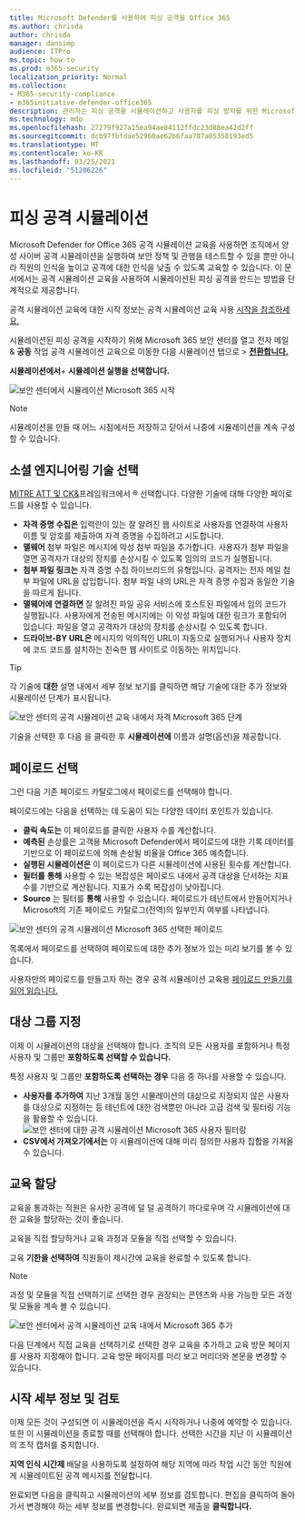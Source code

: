 ```yaml
---
title: Microsoft Defender를 사용하여 피싱 공격을 Office 365
ms.author: chrisda
author: chrisda
manager: dansimp
audience: ITPro
ms.topic: how-to
ms.prod: m365-security
localization_priority: Normal
ms.collection:
- M365-security-compliance
- m365initiative-defender-office365
description: 관리자는 피싱 공격을 시뮬레이션하고 사용자를 피싱 방지를 위한 Microsoft Defender의 공격 시뮬레이션 교육을 사용하여 피싱 방지를 교육하는 방법을 Office 365.
ms.technology: mdo
ms.openlocfilehash: 27279f927a15ea94ae84112ffdc23d88ea42d2ff
ms.sourcegitcommit: dcb97fbfdae52960ae62b6faa707a05358193ed5
ms.translationtype: MT
ms.contentlocale: ko-KR
ms.lasthandoff: 03/25/2021
ms.locfileid: "51206226"
---
```

# <a name="simulate-a-phishing-attack"></a>피싱 공격 시뮬레이션

Microsoft Defender for Office 365 공격 시뮬레이션 교육을 사용하면 조직에서 양성 사이버 공격 시뮬레이션을 실행하여 보안 정책 및 관행을 테스트할 수 있을 뿐만 아니라 직원의 인식을 높이고 공격에 대한 인식을 낮출 수 있도록 교육할 수 있습니다. 이 문서에서는 공격 시뮬레이션 교육을 사용하여 시뮬레이션된 피싱 공격을 만드는 방법을 단계적으로 제공합니다.

공격 시뮬레이션 교육에 대한 시작 정보는 공격 시뮬레이션 교육 사용 [시작을 참조하세요.](attack-simulation-training-get-started.md)

시뮬레이션된 피싱 공격을 시작하기 [](https://security.microsoft.com/)위해 Microsoft 365 보안 센터를 열고 전자 메일 & **공동** 작업 공격 시뮬레이션 교육으로 이동한 다음 시뮬레이션 탭으로 \>  [**전환합니다.**](https://security.microsoft.com/attacksimulator?viewid=simulations)

**시뮬레이션에서**+ **시뮬레이션 실행을 선택합니다.**

![보안 센터에서 시뮬레이션 Microsoft 365 시작](../../media/attack-sim-preview-launch.png)

> [!NOTE]
> 시뮬레이션을 만들 때 어느 시점에서든 저장하고 닫아서 나중에 시뮬레이션을 계속 구성할 수 있습니다.

## <a name="selecting-a-social-engineering-technique"></a>소셜 엔지니어링 기술 선택

[MITRE ATT 및 CK&](https://attack.mitre.org/techniques/enterprise/)프레임워크에서 ® 선택합니다. 다양한 기술에 대해 다양한 페이로드를 사용할 수 있습니다.

- **자격 증명 수집은** 입력란이 있는 잘 알려진 웹 사이트로 사용자를 연결하여 사용자 이름 및 암호를 제출하여 자격 증명을 수집하려고 시도합니다.
- **맬웨어** 첨부 파일은 메시지에 악성 첨부 파일을 추가합니다. 사용자가 첨부 파일을 열면 공격자가 대상의 장치를 손상시킬 수 있도록 임의의 코드가 실행됩니다.
- **첨부 파일 링크는** 자격 증명 수집 하이브리드의 유형입니다. 공격자는 전자 메일 첨부 파일에 URL을 삽입합니다. 첨부 파일 내의 URL은 자격 증명 수집과 동일한 기술을 따르게 됩니다.
- **맬웨어에 연결하면** 잘 알려진 파일 공유 서비스에 호스트된 파일에서 임의 코드가 실행됩니다. 사용자에게 전송된 메시지에는 이 악성 파일에 대한 링크가 포함되어 있습니다. 파일을 열고 공격자가 대상의 장치를 손상시킬 수 있도록 합니다.
- **드라이브-BY URL은** 메시지의 악의적인 URL이 자동으로 실행되거나 사용자 장치에 코드 코드를 설치하는 친숙한 웹 사이트로 이동하는 위치입니다.

> [!TIP]
> 각 기술에 **대한** 설명 내에서 세부 정보 보기를 클릭하면 해당 기술에 대한 추가 정보와 시뮬레이션 단계가 표시됩니다.
>
> ![보안 센터의 공격 시뮬레이션 교육 내에서 자격 Microsoft 365 단계](../../media/attack-sim-preview-sim-steps.png)

기술을 선택한 후 다음 을 클릭한 후 **시뮬레이션에** 이름과 설명(옵션)을 제공합니다.

## <a name="selecting-a-payload"></a>페이로드 선택

그런 다음 기존 페이로드 카탈로그에서 페이로드를 선택해야 합니다.

페이로드에는 다음을 선택하는 데 도움이 되는 다양한 데이터 포인트가 있습니다.

- **클릭 속도는** 이 페이로드를 클릭한 사용자 수를 계산합니다.
- **예측된** 손상률은 고객용 Microsoft Defender에서 페이로드에 대한 기록 데이터를 기반으로 이 페이로드에 의해 손상될 비율을 Office 365 예측합니다.
- **실행된 시뮬레이션은** 이 페이로드가 다른 시뮬레이션에 사용된 횟수를 계산합니다.
- **필터를** **통해** 사용할 수 있는 복잡성은 페이로드 내에서 공격 대상을 단서하는 지표 수를 기반으로 계산됩니다. 지표가 수록 복잡성이 낮아집니다.
- **Source** 는 필터를 **통해** 사용할 수 있습니다. 페이로드가 테넌트에서 만들어지거나 Microsoft의 기존 페이로드 카탈로그(전역)의 일부인지 여부를 나타냅니다.

![보안 센터의 공격 시뮬레이션 Microsoft 365 선택한 페이로드](../../media/attack-sim-preview-select-payload.png)

목록에서 페이로드를 선택하여 페이로드에 대한 추가 정보가 있는 미리 보기를 볼 수 있습니다.

사용자만의 페이로드를 만들고자 하는 경우 공격 시뮬레이션 교육용 [페이로드 만들기를 읽어 읽습니다.](attack-simulation-training-payloads.md)

## <a name="audience-targeting"></a>대상 그룹 지정

이제 이 시뮬레이션의 대상을 선택해야 합니다. 조직의 모든  사용자를 포함하거나 특정 사용자 및 그룹만 **포함하도록 선택할 수 있습니다.**

특정 사용자 및 그룹만 **포함하도록 선택하는 경우** 다음 중 하나를 사용할 수 있습니다.

- **사용자를 추가하여** 지난 3개월 동안 시뮬레이션의 대상으로 지정되지 않은 사용자를 대상으로 지정하는 등 테넌트에 대한 검색뿐만 아니라 고급 검색 및 필터링 기능을 활용할 수 있습니다.
  ![보안 센터에 대한 공격 시뮬레이션 Microsoft 365 사용자 필터링](../../media/attack-sim-preview-user-targeting.png)
- **CSV에서 가져오기에서는** 이 시뮬레이션에 대해 미리 정의한 사용자 집합을 가져올 수 있습니다.

## <a name="assigning-training"></a>교육 할당

교육을 통과하는 직원은 유사한 공격에 덜 덜 공격하기 까다로우며 각 시뮬레이션에 대한 교육을 할당하는 것이 좋습니다.

교육을 직접 할당하거나 교육 과정과 모듈을 직접 선택할 수 있습니다.

교육 **기한을 선택하여** 직원들이 제시간에 교육을 완료할 수 있도록 합니다.

> [!NOTE]
> 과정 및 모듈을 직접 선택하기로 선택한 경우 권장되는 콘텐츠와 사용 가능한 모든 과정 및 모듈을 계속 볼 수 있습니다.
>
> ![보안 센터에서 공격 시뮬레이션 교육 내에서 Microsoft 365 추가](../../media/attack-sim-preview-add-training.png)

다음 단계에서 직접 교육을  선택하기로 선택한 경우 교육을 추가하고 교육 방문 페이지를 사용자 지정해야 합니다. 교육 방문 페이지를 미리 보고 머리더와 본문을 변경할 수 있습니다.

## <a name="launch-details-and-review"></a>시작 세부 정보 및 검토

이제 모든 것이 구성되면 이 시뮬레이션을 즉시 시작하거나 나중에 예약할 수 있습니다. 또한 이 시뮬레이션을 종료할 때를 선택해야 합니다. 선택한 시간을 지난 이 시뮬레이션의 조작 캡처를 중지합니다.

**지역 인식 시간제** 배달을 사용하도록 설정하여 해당 지역에 따라 작업 시간 동안 직원에게 시뮬레이트된 공격 메시지를 전달합니다.

완료되면 다음을 클릭하고  시뮬레이션의 세부 정보를 검토합니다. 편집을  클릭하여 돌아가서 변경해야 하는 세부 정보를 변경합니다. 완료되면 제출을 **클릭합니다.**
